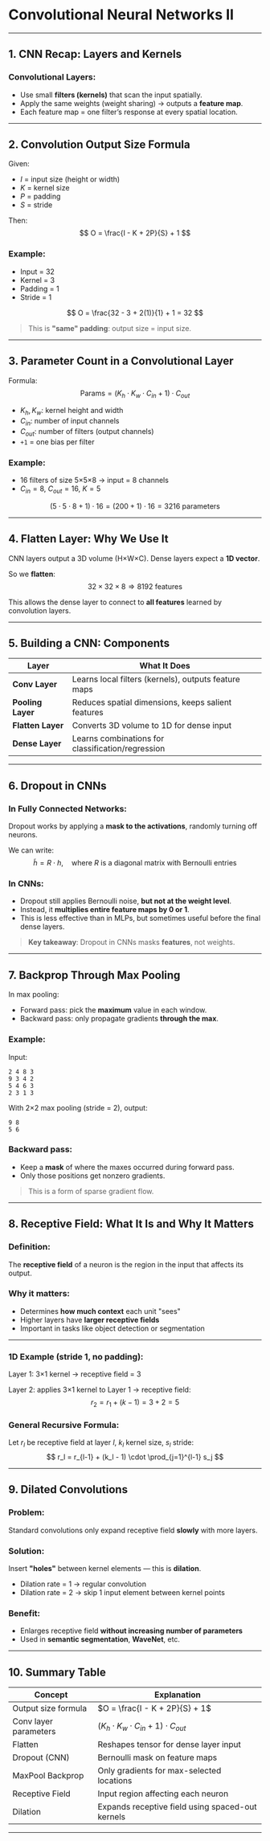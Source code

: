 # Convolutional Neural Networks II

---

## 1. CNN Recap: Layers and Kernels

### Convolutional Layers:
- Use small **filters (kernels)** that scan the input spatially.
- Apply the same weights (weight sharing) → outputs a **feature map**.
- Each feature map = one filter’s response at every spatial location.

---

## 2. Convolution Output Size Formula

Given:
- $I$ = input size (height or width)
- $K$ = kernel size
- $P$ = padding
- $S$ = stride

Then:
$$
O = \frac{I - K + 2P}{S} + 1
$$

### Example:
- Input = 32
- Kernel = 3
- Padding = 1
- Stride = 1

$$
O = \frac{32 - 3 + 2(1)}{1} + 1 = 32
$$

> This is **"same" padding**: output size = input size.

---

## 3. Parameter Count in a Convolutional Layer

Formula:
$$
\text{Params} = (K_h \cdot K_w \cdot C_{in} + 1) \cdot C_{out}
$$

- $K_h, K_w$: kernel height and width
- $C_{in}$: number of input channels
- $C_{out}$: number of filters (output channels)
- `+1` = one bias per filter

### Example:
- 16 filters of size 5×5×8 → input = 8 channels
- $C_{in} = 8$, $C_{out} = 16$, $K = 5$

$$
(5 \cdot 5 \cdot 8 + 1) \cdot 16 = (200 + 1) \cdot 16 = 3216 \text{ parameters}
$$

---

## 4. Flatten Layer: Why We Use It

CNN layers output a 3D volume (H×W×C). Dense layers expect a **1D vector**.

So we **flatten**:
$$
32 \times 32 \times 8 \Rightarrow 8192 \text{ features}
$$

This allows the dense layer to connect to **all features** learned by convolution layers.

---

## 5. Building a CNN: Components

| Layer                | What It Does                                        |
|----------------------|-----------------------------------------------------|
| **Conv Layer**       | Learns local filters (kernels), outputs feature maps|
| **Pooling Layer**    | Reduces spatial dimensions, keeps salient features  |
| **Flatten Layer**    | Converts 3D volume to 1D for dense input            |
| **Dense Layer**      | Learns combinations for classification/regression   |

---

## 6. Dropout in CNNs

### In Fully Connected Networks:
Dropout works by applying a **mask to the activations**, randomly turning off neurons.

We can write:
$$
\tilde{h} = R \cdot h, \quad \text{where } R \text{ is a diagonal matrix with Bernoulli entries}
$$

### In CNNs:
- Dropout still applies Bernoulli noise, **but not at the weight level**.
- Instead, it **multiplies entire feature maps by 0 or 1**.
- This is less effective than in MLPs, but sometimes useful before the final dense layers.

> **Key takeaway**: Dropout in CNNs masks **features**, not weights.

---

## 7. Backprop Through Max Pooling

In max pooling:
- Forward pass: pick the **maximum** value in each window.
- Backward pass: only propagate gradients **through the max**.

### Example:

Input:
```
2 4 8 3
9 3 4 2
5 4 6 3
2 3 1 3
```

With 2×2 max pooling (stride = 2), output:
```
9 8
5 6
```

### Backward pass:
- Keep a **mask** of where the maxes occurred during forward pass.
- Only those positions get nonzero gradients.

> This is a form of sparse gradient flow.

---

## 8. Receptive Field: What It Is and Why It Matters

### Definition:
The **receptive field** of a neuron is the region in the input that affects its output.

### Why it matters:
- Determines **how much context** each unit "sees"
- Higher layers have **larger receptive fields**
- Important in tasks like object detection or segmentation

---

### 1D Example (stride 1, no padding):

Layer 1: 3×1 kernel → receptive field = 3

Layer 2: applies 3×1 kernel to Layer 1 → receptive field:
$$
r_2 = r_1 + (k - 1) = 3 + 2 = 5
$$

### General Recursive Formula:
Let $r_l$ be receptive field at layer $l$, $k_l$ kernel size, $s_l$ stride:
$$
r_l = r_{l-1} + (k_l - 1) \cdot \prod_{j=1}^{l-1} s_j
$$

---

## 9. Dilated Convolutions

### Problem:
Standard convolutions only expand receptive field **slowly** with more layers.

### Solution:
Insert **"holes"** between kernel elements — this is **dilation**.

- Dilation rate = 1 → regular convolution
- Dilation rate = 2 → skip 1 input element between kernel points

### Benefit:
- Enlarges receptive field **without increasing number of parameters**
- Used in **semantic segmentation**, **WaveNet**, etc.

---

## 10. Summary Table

| Concept                | Explanation                                                                 |
|------------------------|-----------------------------------------------------------------------------|
| Output size formula    | $O = \frac{I - K + 2P}{S} + 1$                                               |
| Conv layer parameters  | $(K_h \cdot K_w \cdot C_{in} + 1) \cdot C_{out}$                            |
| Flatten                | Reshapes tensor for dense layer input                                       |
| Dropout (CNN)          | Bernoulli mask on feature maps                                              |
| MaxPool Backprop       | Only gradients for max-selected locations                                   |
| Receptive Field        | Input region affecting each neuron                                          |
| Dilation               | Expands receptive field using spaced-out kernels                            |

---